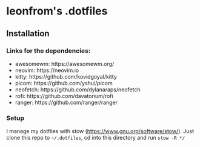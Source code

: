 # leonfrom's .dotfiles

## Installation

### Links for the dependencies:
<ul>
  <li>awesomewm: https://awesomewm.org/</li>
  <li>neovim: https://neovim.io</li>
  <li>kitty: https://github.com/kovidgoyal/kitty</li>
  <li>picom: https://github.com/yshui/picom</li>
  <li>neofetch: https://github.com/dylanaraps/neofetch</li>
  <li>rofi: https://github.com/davatorium/rofi</li>
  <li>ranger: https://github.com/ranger/ranger</li>
</ul>

### Setup
I manage my dotfiles with stow (https://www.gnu.org/software/stow/). Just clone this repo to <code>~/.dotfiles</code>, cd into this directory and run <code>stow -R */</code>
